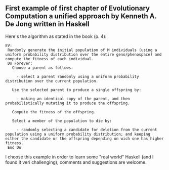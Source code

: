 ## First example of first chapter of **Evolutionary Computation a unified approach** by Kenneth A. De Jong written in Haskell

Here's the algorithm as stated in the book (p. 4):

```
EV:
 Randomly generate the initial population of M individuals (using a uniform probability distribution over the entire geno/phenospace) and compute the fitness of each individual.
 Do Forever:
   Choose a parent as follows:

     - select a parent randomly using a uniform probability distribution over the current population.

   Use the selected parent to produce a single offspring by:
     
     - making an identical copy of the parent, and then probabilistically mutating it to produce the offspring.

   Compute the fitness of the offspring.

   Select a member of the population to die by:

     - randomly selecting a candidate for deletion from the current population using a uniform probability distribution; and keeping either the candidate or the offspring depending on wich one has higher fitness.
 End Do
```

I choose this example in order to learn some "real world" Haskell (and I found it veri challenging), comments and suggestions are welcome.
